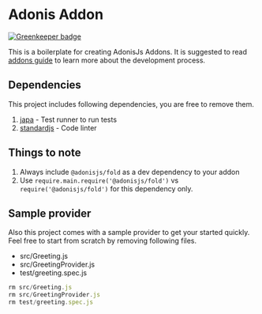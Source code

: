 # Adonis Addon

[![Greenkeeper badge](https://badges.greenkeeper.io/adonisjs/adonis-addon.svg)](https://greenkeeper.io/)

This is a boilerplate for creating AdonisJs Addons. It is suggested to read [addons guide](http://adonisjs.com/recipes/making-adonis-addons) to learn more about the development process.

## Dependencies
This project includes following dependencies, you are free to remove them.

1. [japa](https://github.com/thetutlage/japa) - Test runner to run tests
2. [standardjs](https://standardjs.com/) - Code linter

## Things to note

1. Always include `@adonisjs/fold` as a dev dependency to your addon
2. Use `require.main.require('@adonisjs/fold')` vs `require('@adonisjs/fold')` for this dependency only.

## Sample provider
Also this project comes with a sample provider to get your started quickly. Feel free to start from scratch by removing following files.

- src/Greeting.js
- src/GreetingProvider.js
- test/greeting.spec.js

```js
rm src/Greeting.js
rm src/GreetingProvider.js
rm test/greeting.spec.js
```
